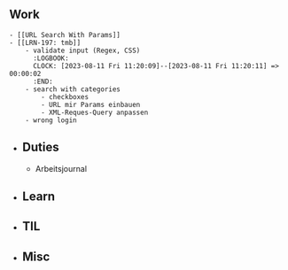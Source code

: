 ## Work
	- [[URL Search With Params]]
	- [[LRN-197: tmb]]
		- validate input (Regex, CSS)
		  :LOGBOOK:
		  CLOCK: [2023-08-11 Fri 11:20:09]--[2023-08-11 Fri 11:20:11] =>  00:00:02
		  :END:
		- search with categories
			- checkboxes
			- URL mir Params einbauen
			- XML-Reques-Query anpassen
		- wrong login
- ## Duties
	- Arbeitsjournal
- ## Learn
- ## TIL
- ## Misc
